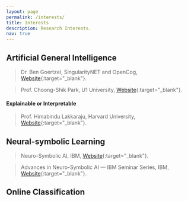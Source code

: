 ```yaml
---
layout: page
permalink: /interests/
title: Interests
description: Research Interests.
nav: true
---
```


## Artificial General Intelligence
  > Dr. Ben Goertzel, SingularityNET and OpenCog, [Website](http://goertzel.org){:target="_blank"}.

  > Prof. Choong-Shik Park, U1 University, [Website](https://www.researchgate.net/profile/Choong-Shik-Park){:target="_blank"}.

#### Explainable or Interpretable
  > Prof. Himabindu Lakkaraju, Harvard University, [Website](https://himalakkaraju.github.io){:target="_blank"}.



## Neural-symbolic Learning
  > Neuro-Symbolic AI, IBM, [Website](https://researcher.watson.ibm.com/researcher/view_group.php?id=10518){:target="_blank"}.

  > Advances in Neuro-Symbolic AI — IBM Seminar Series, IBM, [Website](https://researcher.watson.ibm.com/researcher/view_group.php?id=10510){:target="_blank"}.

## Online Classification


